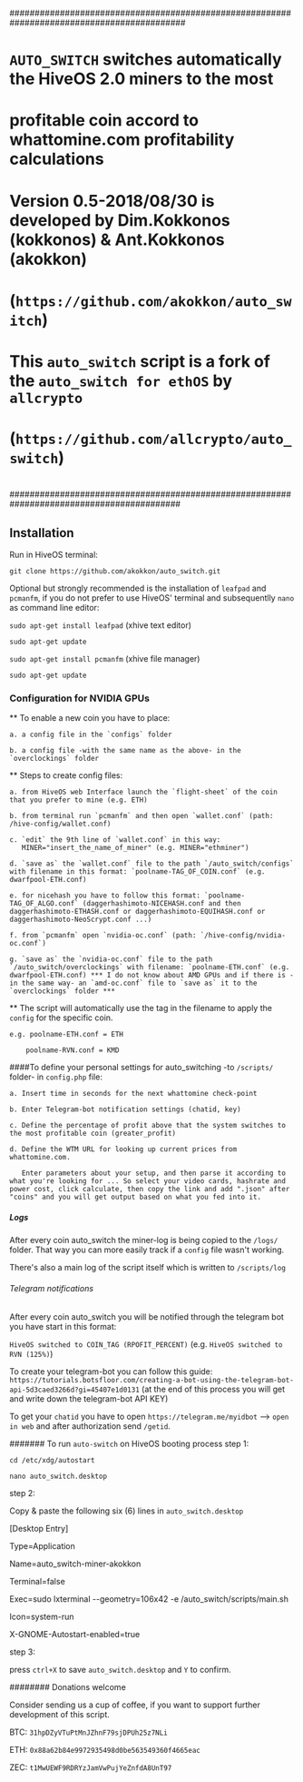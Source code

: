 ###########################################################################################
#         `AUTO_SWITCH` switches automatically the HiveOS 2.0 miners to the most          
#  	        profitable coin accord to whattomine.com profitability calculations           
#											  
# Version 0.5-2018/08/30 is developed by Dim.Kokkonos (kokkonos) & Ant.Kokkonos (akokkon) 
#			(`https://github.com/akokkon/auto_switch`)			  
#											  
#    This `auto_switch` script is a fork of the `auto_switch for ethOS` by `allcrypto` 	  
#			(`https://github.com/allcrypto/auto_switch`)			  
#			
##########################################################################################

## Installation

Run in HiveOS terminal:

`git clone https://github.com/akokkon/auto_switch.git`

Optional but strongly recommended is the installation of `leafpad` and `pcmanfm`, if you do not prefer to use HiveOS' terminal and subsequentlly `nano` as command line editor:

`sudo apt-get install leafpad`	(xhive text editor) 

`sudo apt-get update`

`sudo apt-get install pcmanfm` 	(xhive file manager)

`sudo apt-get update`


### Configuration for NVIDIA GPUs

** To enable a new coin you have to place:

	a. a config file in the `configs` folder
	
  	b. a config file -with the same name as the above- in the `overclockings` folder

** Steps to create config files:

	a. from HiveOS web Interface launch the `flight-sheet` of the coin that you prefer to mine (e.g. ETH)
	
	b. from terminal run `pcmanfm` and then open `wallet.conf` (path: /hive-config/wallet.conf)
	
	c. `edit` the 9th line of `wallet.conf` in this way: 
	   MINER="insert_the_name_of_miner" (e.g. MINER="ethminer")
	   
	d. `save as` the `wallet.conf` file to the path `/auto_switch/configs` with filename in this format: `poolname-TAG_OF_COIN.conf` (e.g. dwarfpool-ETH.conf)
	
	e. for nicehash you have to follow this format: `poolname-TAG_OF_ALGO.conf` (daggerhashimoto-NICEHASH.conf and then daggerhashimoto-ETHASH.conf or daggerhashimoto-EQUIHASH.conf or daggerhashimoto-NeoScrypt.conf ...)
	
	f. from `pcmanfm` open `nvidia-oc.conf` (path: `/hive-config/nvidia-oc.conf`)
	
	g. `save as` the `nvidia-oc.conf` file to the path `/auto_switch/overclockings` with filename: `poolname-ETH.conf` (e.g. dwarfpool-ETH.conf) *** I do not know about AMD GPUs and if there is -in the same way- an `amd-oc.conf` file to `save as` it to the `overclockings` folder ***

** The script will automatically use the tag in the filename to apply the `config` for the specific coin.

	e.g. poolname-ETH.conf = ETH
	
     	poolname-RVN.conf = KMD


####To define your personal settings for auto_switching -to `/scripts/` folder- in `config.php` file:

	a. Insert time in seconds for the next whattomine check-point 
	
	b. Enter Telegram-bot notification settings (chatid, key)
	
	c. Define the percentage of profit above that the system switches to the most profitable coin (greater_profit)
	
	d. Define the WTM URL for looking up current prices from whattomine.com. 
	
	   Enter parameters about your setup, and then parse it according to what you're looking for ... So select your video cards, hashrate and power cost, click calculate, then copy the link and add ".json" after "coins" and you will get output based on what you fed into it.


##### Logs
After every coin auto_switch the miner-log is being copied to the `/logs/` folder. That way you can more easily track if a `config` file wasn't working.

There's also a main log of the script itself which is written to `/scripts/log`


###### Telegram notifications
After every coin auto_switch you will be notified through the telegram bot you have start in this format:

`HiveOS switched to COIN_TAG (RPOFIT_PERCENT)` (e.g. `HiveOS switched to RVN (125%)`)

To create your telegram-bot you can follow this guide: `https://tutorials.botsfloor.com/creating-a-bot-using-the-telegram-bot-api-5d3caed3266d?gi=45407e1d0131` (at the end of this process you will get and write down the telegram-bot API KEY)

To get your `chatid` you have to open `https://telegram.me/myidbot` --> `open in web` and after authorization send `/getid`.


####### To run `auto-switch` on HiveOS booting process
step 1: 

`cd /etc/xdg/autostart`

`nano auto_switch.desktop`

step 2:

Copy & paste the following six (6) lines in `auto_switch.desktop`

[Desktop Entry]

Type=Application

Name=auto_switch-miner-akokkon

Terminal=false 

Exec=sudo lxterminal --geometry=106x42 -e /auto_switch/scripts/main.sh

Icon=system-run

X-GNOME-Autostart-enabled=true

step 3: 

press `ctrl+X` to save `auto_switch.desktop` and `Y` to confirm.


######## Donations welcome

Consider sending us a cup of coffee, if you want to support further development of this script.

BTC: `31hpDZyVTuPtMnJZhnF79sjDPUh25z7NLi`

ETH: `0x88a62b84e9972935498d0be563549360f4665eac`

ZEC: `t1MwUEWF9RDRYzJamVwPujYeZnfdA8UnT97`

